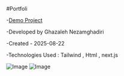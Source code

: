 #Portfoli

-[Demo Project](https://portfolio-cji5.vercel.app/) 

-Developed by Ghazaleh Nezamghadiri

-Created - 2025-08-22

-Technologies Used : Tailwind , Html , next.js

![Image](https://github.com/user-attachments/assets/4fb52830-f723-43cf-aeb0-38822c7a4f7b)
![Image](https://github.com/user-attachments/assets/c2d7a7c7-189e-4078-b69b-9b74c526e643)

